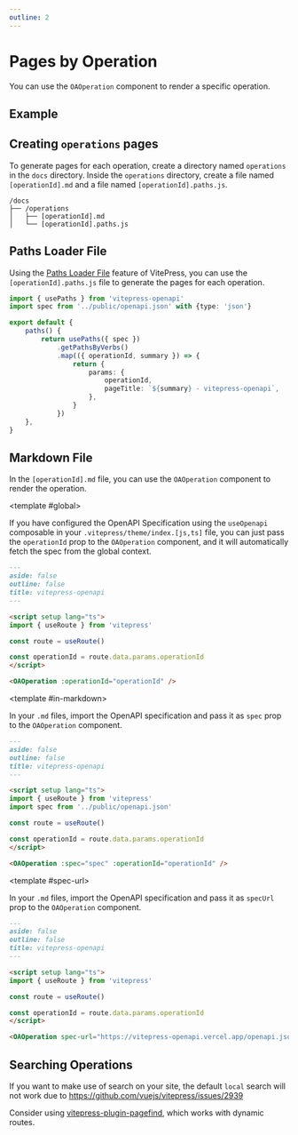```yaml
---
outline: 2
---
```


# Pages by Operation

You can use the `OAOperation` component to render a specific operation.

## Example

<SandboxIframe :sandbox-data="{sandboxView: 'preview', previewComponent: 'PagesByOperation', operationId: 'getAllArtists'}" :iframe-zoom="0.6" class="h-[70vh] max-h-[700px]" />

## Creating `operations` pages

To generate pages for each operation, create a directory named `operations` in the `docs` directory. Inside the `operations` directory, create a file named `[operationId].md` and a file named `[operationId].paths.js`.

```
/docs
├── /operations
│   ├── [operationId].md
│   └── [operationId].paths.js
```

## Paths Loader File

Using the [Paths Loader File](https://vitepress.dev/guide/routing#paths-loader-file) feature of VitePress, you can use the `[operationId].paths.js` file to generate the pages for each operation.

```ts
import { usePaths } from 'vitepress-openapi'
import spec from '../public/openapi.json' with {type: 'json'}

export default {
    paths() {
        return usePaths({ spec })
            .getPathsByVerbs()
            .map(({ operationId, summary }) => {
                return {
                    params: {
                        operationId,
                        pageTitle: `${summary} - vitepress-openapi`,
                    },
                }
            })
    },
}
```

## Markdown File

In the `[operationId].md` file, you can use the `OAOperation` component to render the operation.

<ScopeConfigurationTabs>

<template #global>

If you have configured the OpenAPI Specification using the `useOpenapi` composable in your `.vitepress/theme/index.[js,ts]` file, you can just pass the `operationId` prop to the `OAOperation` component, and it will automatically fetch the spec from the global context.

```markdown
---
aside: false
outline: false
title: vitepress-openapi
---

<script setup lang="ts">
import { useRoute } from 'vitepress'

const route = useRoute()

const operationId = route.data.params.operationId
</script>

<OAOperation :operationId="operationId" />
```

</template>

<template #in-markdown>

In your `.md` files, import the OpenAPI specification and pass it as `spec` prop to the `OAOperation` component.

```markdown
---
aside: false
outline: false
title: vitepress-openapi
---

<script setup lang="ts">
import { useRoute } from 'vitepress'
import spec from '../public/openapi.json'

const route = useRoute()

const operationId = route.data.params.operationId
</script>

<OAOperation :spec="spec" :operationId="operationId" />
```

</template>

<template #spec-url>

In your `.md` files, import the OpenAPI specification and pass it as `specUrl` prop to the `OAOperation` component.

```markdown
---
aside: false
outline: false
title: vitepress-openapi
---

<script setup lang="ts">
import { useRoute } from 'vitepress'

const route = useRoute()

const operationId = route.data.params.operationId
</script>

<OAOperation spec-url="https://vitepress-openapi.vercel.app/openapi.json" :operationId="operationId" />
```

</template>

</ScopeConfigurationTabs>

## Searching Operations

If you want to make use of search on your site, the default `local` search will not work due to https://github.com/vuejs/vitepress/issues/2939

Consider using [vitepress-plugin-pagefind](https://www.npmjs.com/package/vitepress-plugin-pagefind), which works with dynamic routes.
